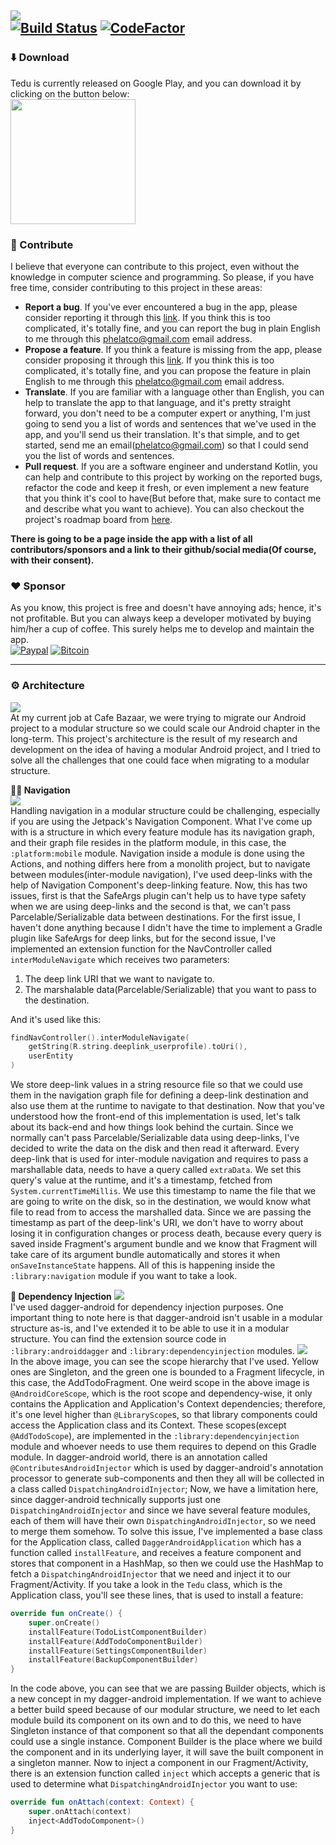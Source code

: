 <img src="https://raw.githubusercontent.com/PHELAT/Tedu/master/asset/Tedu.png"/></br>
[![Build Status](https://travis-ci.org/PHELAT/Tedu.svg?branch=master)](https://travis-ci.org/PHELAT/Tedu)
[![CodeFactor](https://www.codefactor.io/repository/github/phelat/tedu/badge)](https://www.codefactor.io/repository/github/phelat/tedu)  
-
### ⬇️ Download
Tedu is currently released on Google Play, and you can download it by clicking on the button below:  
<a href="https://play.google.com/store/apps/details?id=com.phelat.tedu&utm_source=github"><img src="https://raw.githubusercontent.com/PHELAT/Tedu/master/asset/google_play_badge.png" width="200px"/></a></br>
### 🤝 Contribute
I believe that everyone can contribute to this project, even without the knowledge in computer science and programming. So please, if you have free time, consider contributing to this project in these areas:
- **Report a bug**. If you've ever encountered a bug in the app, please consider reporting it through this [link](https://github.com/PHELAT/Tedu/issues/new?assignees=&labels=bug&template=bug_report.md&title=). If you think this is too complicated, it's totally fine, and you can report the bug in plain English to me through this [phelatco@gmail.com](mailto:phelatco@gmail.com) email address.
- **Propose a feature**. If you think a feature is missing from the app, please consider proposing it through this [link](https://github.com/PHELAT/Tedu/issues/new?assignees=&labels=enhancement&template=feature_request.md&title=). If you think this is too complicated, it's totally fine, and you can propose the feature in plain English to me through this [phelatco@gmail.com](mailto:phelatco@gmail.com) email address.
- **Translate**. If you are familiar with a language other than English, you can help to translate the app to that language, and it's pretty straight forward, you don't need to be a computer expert or anything, I'm just going to send you a list of words and sentences that we've used in the app, and you'll send us their translation. It's that simple, and to get started, send me an email([phelatco@gmail.com](mailto:phelatco@gmail.com)) so that I could send you the list of words and sentences.
- **Pull request**. If you are a software engineer and understand Kotlin, you can help and contribute to this project by working on the reported bugs, refactor the code and keep it fresh, or even implement a new feature that you think it's cool to have(But before that, make sure to contact me and describe what you want to achieve). You can also checkout the project's roadmap board from [here](https://github.com/PHELAT/Tedu/projects/1).  

**There is going to be a page inside the app with a list of all contributors/sponsors and a link to their github/social media(Of course, with their consent).**
### ❤️ Sponsor
As you know, this project is free and doesn't have annoying ads; hence, it's not profitable. But you can always keep a developer motivated by buying him/her a cup of coffee. This surely helps me to develop and maintain the app.  
[![Paypal](https://raw.githubusercontent.com/PHELAT/Tedu/master/asset/paypal.png)](https://paypal.me/mahdinouri)
[![Bitcoin](https://raw.githubusercontent.com/PHELAT/Tedu/master/asset/bitcoin.png)](https://blockchair.com/bitcoin/address/169d2AG9y8CLzqfDXar4xN7euhwGhVXEkL)

---
### ⚙️ Architecture
<img src="https://raw.githubusercontent.com/PHELAT/Tedu/master/asset/tedu_hierarchy.png"/></br>
At my current job at Cafe Bazaar, we were trying to migrate our Android project to a modular structure so we could scale our Android chapter in the long-term. This project's architecture is the result of my research and development on the idea of having a modular Android project, and I tried to solve all the challenges that one could face when migrating to a modular structure.

**📱📲 Navigation**  
<img src="https://raw.githubusercontent.com/PHELAT/Tedu/master/asset/tedu_navigation.png"/></br>
Handling navigation in a modular structure could be challenging, especially if you are using the Jetpack's Navigation Component. What I've come up with is a structure in which every feature module has its navigation graph, and their graph file resides in the platform module, in this case, the `:platform:mobile` module. Navigation inside a module is done using the Actions, and nothing differs here from a monolith project, but to navigate between modules(inter-module navigation), I've used deep-links with the help of Navigation Component's deep-linking feature. Now, this has two issues, first is that the SafeArgs plugin can't help us to have type safety when we are using deep-links and the second is that, we can't pass Parcelable/Serializable data between destinations. For the first issue, I haven't done anything because I didn't have the time to implement a Gradle plugin like SafeArgs for deep links, but for the second issue, I've implemented an extension function for the NavController called `interModuleNavigate` which receives two parameters:
1. The deep link URI that we want to navigate to.
2. The marshalable data(Parcelable/Serializable) that you want to pass to the destination.

And it's used like this:
```kotlin
findNavController().interModuleNavigate(
    getString(R.string.deeplink_userprofile).toUri(),
    userEntity
)
```
We store deep-link values in a string resource file so that we could use them in the navigation graph file for defining a deep-link destination and also use them at the runtime to navigate to that destination. Now that you've understood how the front-end of this implementation is used, let's talk about its back-end and how things look behind the curtain. Since we normally can't pass Parcelable/Serializable data using deep-links, I've decided to write the data on the disk and then read it afterward. Every deep-link that is used for inter-module navigation and requires to pass a marshallable data, needs to have a query called `extraData`. We set this query's value at the runtime, and it's a timestamp, fetched from `System.currentTimeMillis`. We use this timestamp to name the file that we are going to write on the disk, so in the destination, we would know what file to read from to access the marshalled data. Since we are passing the timestamp as part of the deep-link's URI, we don't have to worry about losing it in configuration changes or process death, because every query is saved inside Fragment's argument bundle and we know that Fragment will take care of its argument bundle automatically and stores it when `onSaveInstanceState` happens. All of this is happening inside the `:library:navigation` module if you want to take a look.

**💉 Dependency Injection**
<img src="https://raw.githubusercontent.com/PHELAT/Tedu/master/asset/tedu_dagger.jpg"/></br>
I've used dagger-android for dependency injection purposes. One important thing to note here is that dagger-android isn't usable in a modular structure as-is, and I've extended it to be able to use it in a modular structure. You can find the extension source code in `:library:androiddagger` and `:library:dependencyinjection` modules.
<img src="https://raw.githubusercontent.com/PHELAT/Tedu/master/asset/tedu_scope.jpg"/></br>
In the above image, you can see the scope hierarchy that I've used. Yellow ones are Singleton, and the green one is bounded to a Fragment lifecycle, in this case, the AddTodoFragment. One weird scope in the above image is `@AndroidCoreScope`, which is the root scope and dependency-wise, it only contains the Application and Application's Context dependencies; therefore, it's one level higher than `@LibraryScope`s, so that library components could access the Application class and its Context. These scopes(except `@AddTodoScope`), are implemented in the `:library:dependencyinjection` module and whoever needs to use them requires to depend on this Gradle module. In dagger-android world, there is an annotation called `@ContributesAndroidInjector` which is used by dagger-android's annotation processor to generate sub-components and then they all will be collected in a class called `DispatchingAndroidInjector`; Now, we have a limitation here, since dagger-android technically supports just one `DispatchingAndroidInjector` and since we have several feature modules, each of them will have their own `DispatchingAndroidInjector`, so we need to merge them somehow. To solve this issue, I've implemented a base class for the Application class, called `DaggerAndroidApplication` which has a function called `installFeature`, and receives a feature component and stores that component in a HashMap, so then we could use the HashMap to fetch a `DispatchingAndroidInjector` that we need and inject it to our Fragment/Activity. If you take a look in the `Tedu` class, which is the Application class, you'll see these lines, that is used to install a feature:
```kotlin
override fun onCreate() {
    super.onCreate()
    installFeature(TodoListComponentBuilder)
    installFeature(AddTodoComponentBuilder)
    installFeature(SettingsComponentBuilder)
    installFeature(BackupComponentBuilder)
}
```
In the code above, you can see that we are passing Builder objects, which is a new concept in my dagger-android implementation. If we want to achieve a better build speed because of our modular structure, we need to let each module build its component on its own and to do this, we need to have Singleton instance of that component so that all the dependant components could use a single instance. Component Builder is the place where we build the component and in its underlying layer, it will save the built component in a singleton manner. Now to inject a component in our Fragment/Activity, there is an extension function called `inject` which accepts a generic that is used to determine what `DispatchingAndroidInjector` you want to use:
```kotlin
override fun onAttach(context: Context) {
    super.onAttach(context)
    inject<AddTodoComponent>()
}
```
